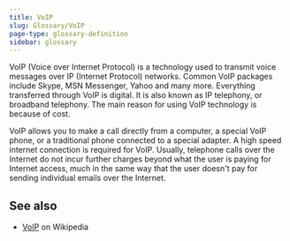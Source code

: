 ```yaml
---
title: VoIP
slug: Glossary/VoIP
page-type: glossary-definition
sidebar: glossary
---
```


VoIP (Voice over Internet Protocol) is a technology used to transmit voice messages over IP (Internet Protocol) networks. Common VoIP packages include Skype, MSN Messenger, Yahoo and many more. Everything transferred through VoIP is digital. It is also known as IP telephony, or broadband telephony. The main reason for using VoIP technology is because of cost.

VoIP allows you to make a call directly from a computer, a special VoIP phone, or a traditional phone connected to a special adapter. A high speed internet connection is required for VoIP. Usually, telephone calls over the Internet do not incur further charges beyond what the user is paying for Internet access, much in the same way that the user doesn't pay for sending individual emails over the Internet.

## See also

- [VoIP](https://en.wikipedia.org/wiki/VoIP) on Wikipedia
